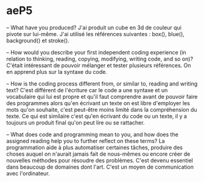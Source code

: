 # aeP5
– What have you produced?
J'ai produit un cube en 3d de couleur qui pivote sur lui-même. J'ai utilisé les références suivantes : box(), blue(), background() et stroke().

– How would you describe your first independent coding experience (in relation to thinking, reading, copying, modifying, writing code, and so on)?
C'était intéressant de pouvoir mélanger et tester plusieurs références. On en apprend plus sur la syntaxe du code.

– How is the coding process different from, or similar to, reading and writing text?
C'est différent de l'écriture car le code a une syntaxe et un vocabulaire qui lui est propre et qu'il faut comprendre avant de pouvoir faire des 
programmes alors qu'en écrivant un texte on est libre d'employer les mots qu'on souhaite, c'est peut-être moins limité dans la compréhension du texte.
Ce qui est similaire c'est qu'en écrivant du code ou un texte, il y a toujours un produit final qu'on peut lire ou se rattacher.

– What does code and programming mean to you, and how does the assigned reading help you to further reflect on these terms?
La programmation aide à plus automatiser certaines tâches, produire des choses auquel on n'aurait jamais fait de nous-mêmes 
ou encore créer de nouvelles méthodes pour résoudre des problèmes. C'est devenu essentiel dans beaucoup de domaines dont l'art. 
C'est un moyen de communication avec l'ordinateur.

